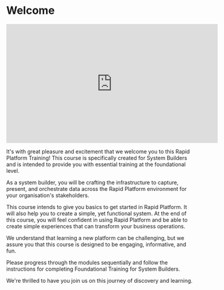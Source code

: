 # Welcome

<iframe width="560" height="315" src="https://www.youtube.com/embed/nJaCwcD9pCw?si=z6lReXe41lKN8Tv2" title="YouTube video player" frameborder="0" allow="accelerometer; autoplay; clipboard-write; encrypted-media; gyroscope; picture-in-picture; web-share" allowfullscreen></iframe>   
   
It's with great pleasure and excitement that we welcome you to this Rapid Platform Training! This course is specifically created for System Builders and is intended to provide you with essential training at the foundational level.

As a system builder, you will be crafting the infrastructure to capture, present, and orchestrate data across the Rapid Platform environment for your organisation's stakeholders. 

This course intends to give you basics to get started in Rapid Platform. It will also help you to create a simple, yet functional system. At the end of this course, you will feel confident in using Rapid Platform and be able to create simple experiences that can transform your business operations. 

We understand that learning a new platform can be challenging, but we assure you that this course is designed to be engaging, informative, and fun.

Please progress through the modules sequentially and follow the instructions for completing Foundational Training for System Builders.

We're thrilled to have you join us on this journey of discovery and learning.